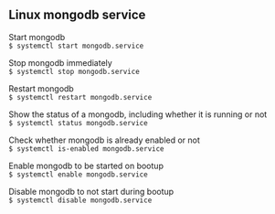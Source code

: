 
## Linux mongodb service

Start mongodb <br/>
`$ systemctl start mongodb.service`

Stop mongodb immediately <br/>
`$ systemctl stop mongodb.service`

Restart mongodb <br/>
`$ systemctl restart mongodb.service`

Show the status of a mongodb, including whether it is running or not <br/>
`$ systemctl status mongodb.service`

Check whether mongodb is already enabled or not <br/>
`$ systemctl is-enabled mongodb.service`

Enable mongodb to be started on bootup <br/>
`$ systemctl enable mongodb.service`

Disable mongodb to not start during bootup <br/>
`$ systemctl disable mongodb.service`
